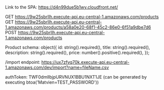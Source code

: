Link to the SPA: https://d4n99due5b1wy.cloudfront.net/

GET https://9w25sbrllh.execute-api.eu-central-1.amazonaws.com/products
GET https://9w25sbrllh.execute-api.eu-central-1.amazonaws.com/products/a58a0e20-68f1-45c2-86e0-6f51a9dbe7d6
POST https://9w25sbrllh.execute-api.eu-central-1.amazonaws.com/products

Product schema:
object({
id: string().required(),
title: string().required(),
description: string().required(),
price: number().positive().required(),
});

/import endpoint:
https://ux7zfvq70k.execute-api.eu-central-1.amazonaws.com/dev/import?name=fileName.csv

authToken: TWF0dmllbjpURVNUX1BBU1NXT1JE (can be generated by executing btoa('Matvien=TEST_PASSWORD'))
